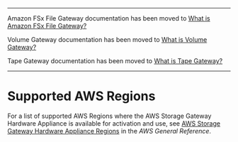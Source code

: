--------

Amazon FSx File Gateway documentation has been moved to [What is Amazon FSx File Gateway?](https://docs.aws.amazon.com/filegateway/latest/filefsxw/WhatIsStorageGateway.html)

Volume Gateway documentation has been moved to [What is Volume Gateway?](https://docs.aws.amazon.com/storagegateway/latest/vgw/WhatIsStorageGateway.html)

Tape Gateway documentation has been moved to [What is Tape Gateway?](https://docs.aws.amazon.com/storagegateway/latest/tgw/WhatIsStorageGateway.html)

--------

# Supported AWS Regions<a name="hwap-regions"></a>

For a list of supported AWS Regions where the AWS Storage Gateway Hardware Appliance is available for activation and use, see [AWS Storage Gateway Hardware Appliance Regions](https://docs.aws.amazon.com/general/latest/gr/sg.html#sg-hardware-appliance) in the *AWS General Reference*\.